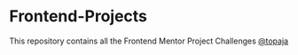 # Frontend-Projects
This repository contains all the Frontend Mentor Project Challenges [@topaja](https://www.frontendmentor.io/profile/topaja)
